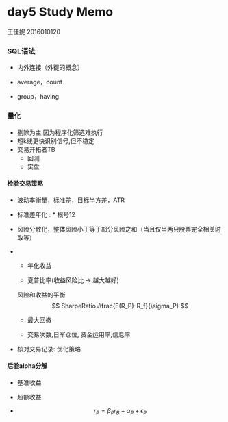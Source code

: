# day5 Study Memo

王佳妮 2016010120

###  SQL语法

- 内外连接（外键的概念）

- average，count

- group，having

### 量化

- 剔除为主,因为程序化筛选难执行
- 短k线更快识别信号,但不稳定
- 交易开拓者TB
  - 回测
  - 实盘

#### 检验交易策略

- 波动率衡量，标准差，目标半方差，ATR

- 标准差年化 : * 根号12

- 风险分散化，整体风险小于等于部分风险之和（当且仅当两只股票完全相关时取等）

- - 年化收益
  
  - 夏普比率(收益风险比 -> 越大越好)
  
  风险和收益的平衡 
    $$
    SharpeRatio=\frac{E(R_P)-R_f}{\sigma_P}
    $$
  
  - 最大回撤
  
  - 交易次数,日军仓位, 资金运用率,信息率
  
- 核对交易记录: 优化策略

#### 后验alpha分解

- 基准收益

- 超额收益

- $$
  r_P=\beta_Pr_B+\alpha_P+\epsilon_P
  $$

  

